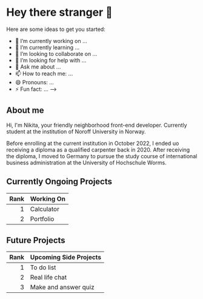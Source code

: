 # Hey there stranger 👋

Here are some ideas to get you started:

- 🔭 I’m currently working on ...
- 🌱 I’m currently learning ...
- 👯 I’m looking to collaborate on ...
- 🤔 I’m looking for help with ...
- 💬 Ask me about ...
- 📫 How to reach me: ...
- 😄 Pronouns: ...
- ⚡ Fun fact: ...
-->

## About me
Hi, I'm Nikita, your friendly neighborhood front-end developer. 
Currently student at the institution of Noroff University in Norway. 

Before enrolling at the current institution in October 2022, I ended uo receiving a diploma as a qualified carpenter back in 2020. 
After receiving the diploma, I moved to Germany to pursue the study course of international business administration at the University of Hochschule Worms.


## Currently Ongoing Projects 
| Rank | Working On |
|-----:|---------------|
|     1|     Calculator         |
|     2|      Portfolio   |


## Future Projects 
| Rank | Upcoming Side Projects |
|-----:|---------------|
|     1|     To do list          |
|     2|     Real life chat      |
|     3|      Make and answer quiz        |
